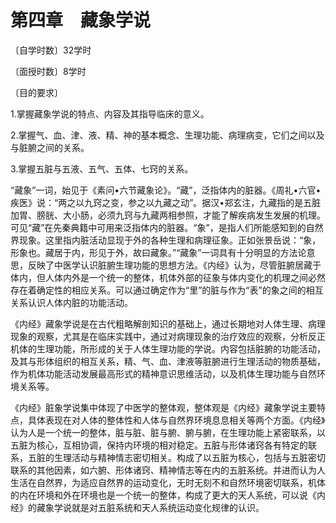 # 第四章　藏象学说

〔自学时数〕32学时

〔面授时数〕8学时

〔目的要求〕

1.掌握藏象学说的特点、内容及其指导临床的意义。

2.掌握气、血、津、液、精、神的基本概念、生理功能、病理病变，它们之间以及与脏腑之间的关系。

3.掌握五脏与五液、五气、五体、七窍的关系。

“藏象”一词，始见于《素问•六节藏象论》。“藏”，泛指体内的脏器。《周礼•六官•疾医》说：“两之以九窍之变，参之以九藏之动”。据汉•郑玄注，九藏指的是五脏加胃、膀胱、大小肠，必须九窍与九藏两相参照，才能了解疾病发生发展的机理。可见“藏”在先秦典籍中可用来泛指体内的脏器。“象”，是指人们所能感知到的自然界现象。这里指内脏活动显现于外的各种生理和病理征象。正如张景岳说：“象，形象也。藏居于内，形见于外，故曰藏象。”“藏象”一词具有十分明显的方法论意思，反映了中医学认识脏腑生理功能的思想方法。《内经》认为，尽管脏腑居藏于体内，但人体内外是一个统一的整体，机体外部的征象与体内变化的机理之间必然存在着确定性的相应关系。可以通过确定作为“里”的脏与作为“表”的象之间的相互关系认识人体内脏的功能活动。

《内经》藏象学说是在古代粗略解剖知识的基础上，通过长期地对人体生理、病理现象的观察，尤其是在临床实践中，通过对病理现象的治疗效应的观察，分析反正机体的生理功能，所形成的关于人体生理功能的学说。内容包括脏腑的功能活动，及其与形体组织的相互关系，精、气、血、津液等脏腑进行生理活动的物质基础，作为机体功能活动发展最高形式的精神意识思维活动，以及机体生理功能与自然环境关系等。

《内经》脏象学说集中体现了中医学的整体观，整体观是《内经》藏象学说主要特点，具体表现在对人体的整体性和人体与自然界环境息息相关等两个方面。《内经》认为人是一个统一的整体，脏与脏、脏与腑、腑与腑，在生理功能上紧密联系，以五脏为核心，互相协调，保持内环境的相对稳定。五脏与形体诸窍各有特定的联系，五脏的生理活动与精神情志密切相关。构成了以五脏为核心，包括与五脏密切联系的其他因素，如六腑、形体诸窍、精神情志等在内的五脏系统。并进而认为人生活在自然界，为适应自然界的运动变化，无时无刻不和自然环境密切联系，机体的内在环境和外在环境也是一个统一的整体，构成了更大的天人系统，可以说《内经》的藏象学说就是对五脏系统和天人系统运动变化规律的认识。
